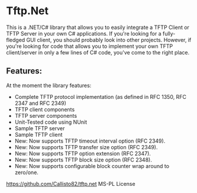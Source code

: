 ﻿# Tftp.Net
This is a .NET/C# library that allows you to easily integrate a TFTP Client or TFTP Server in your own C# applications. If you're looking for a fully-fledged GUI client, you should probably look into other projects. However, if you're looking for code that allows you to implement your own TFTP client/server in only a few lines of C# code, you've come to the right place.

## Features:
At the moment the library features:

- Complete TFTP protocol implementation (as defined in RFC 1350, RFC 2347 and RFC 2349)
- TFTP client components
- TFTP server components
- Unit-Tested code using NUnit
- Sample TFTP server
- Sample TFTP client
- New: Now supports TFTP timeout interval option (RFC 2349).
- New: Now supports TFTP transfer size option (RFC 2349).
- New: Now supports TFTP option extension (RFC 2347).
- New: Now supports TFTP block size option (RFC 2348).
- New: Now supports configurable block counter wrap around to zero/one.

https://github.com/Callisto82/tftp.net
MS-PL License